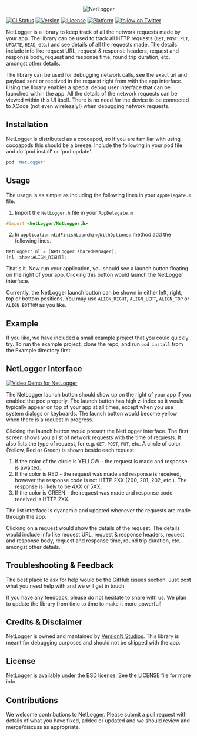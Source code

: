 <p align="center" >
  <img src="https://raw.githubusercontent.com/croozeus/NetLogger/master/NetLogger.png" alt="NetLogger" title="NetLogger">
</p>

[![CI Status](https://img.shields.io/travis/croozeus/NetLogger.svg?style=flat)](https://travis-ci.org/croozeus/NetLogger)
[![Version](https://img.shields.io/cocoapods/v/NetLogger.svg?style=flat)](https://cocoapods.org/pods/NetLogger)
[![License](https://img.shields.io/cocoapods/l/NetLogger.svg?style=flat)](https://cocoapods.org/pods/NetLogger)
[![Platform](https://img.shields.io/cocoapods/p/NetLogger.svg?style=flat)](https://cocoapods.org/pods/NetLogger)
<a href="https://twitter.com/intent/follow?screen_name=versionnstudios">
        <img src="https://img.shields.io/twitter/follow/versionnstudios.svg?style=social&logo=twitter"
            alt="follow on Twitter">
</a>

NetLogger is a library to keep track of all the network requests made by your app. The library can be used to track all HTTP requests (`GET`, `POST`, `PUT`, `UPDATE`, `HEAD`, etc.) and see details of all the requests made. The details include info like request URL, request & response headers, request and response body, request and response time, round trip duration, etc. amongst other details. 

The library can be used for debugging network calls, see the exact url and payload sent or received in the request right from with the app interface. Using the library enables a special debug user interface that can be launched within the app. All the details of the network requests can be viewed within this UI itself. There is no need for the device to be connected to XCode (not even wirelessly!) when debugging network requests.


## Installation

NetLogger is distributed as a cocoapod, so if you are familiar with using cocoapods this should be a breeze. Include the following in your pod file and do 'pod install' or 'pod update'.

```ruby
pod 'NetLogger'
```

## Usage

The usage is as simple as including the following lines in your `AppDelegate.m` file.

1) Import the `NetLogger.h` file in your `AppDelegate.m`

```objective-c
#import <NetLogger/NetLogger.h>
```

2) In `application:didFinishLaunchingWithOptions:` method add the following lines.

```objective-c
NetLogger* nl = [NetLogger sharedManager];
[nl  show:ALIGN_RIGHT];
```

That's it. Now run your application, you should see a launch button floating on the right of your app. Clicking this button would launch the NetLogger interface.

Currently, the NetLogger launch button can be shown in either left, right, top or bottom positions. You may use `ALIGN_RIGHT`, `ALIGN_LEFT`, `ALIGN_TOP` or `ALIGN_BOTTOM` as you like. 

## Example

If you like, we have included a small example project that you could quickly try. To run the example project, clone the repo, and run `pod install` from the Example directory first.

## NetLogger Interface

[![Video Demo for NetLogger](https://img.youtube.com/vi/zNZmZIXn10M/0.jpg)](https://www.youtube.com/watch?v=zNZmZIXn10M)

The NetLogger launch button should show up on the right of your app if you enabled the pod properly. The launch button has high z-index so it would typically appear on top of your app at all times, except when you use system dialogs or keyboards. The launch button would become yellow when there is a request in progress. 

Clicking the launch button would present the NetLogger interface. The first screen shows you a list of network requests with the time of requests. It also lists the type of request, for e.g. `GET`, `POST`, `PUT`, etc. A circle of color (Yellow, Red or Green) is shown beside each request. 

1) If the color of the circle is YELLOW - the request is made and response is awaited. 
2) If the color is RED - the request was made and response is received, however the response code is not HTTP 2XX (200, 201, 202, etc.). The response is likely to be 4XX or 5XX. 
3) If the color is GREEN - the request was made and response code received is HTTP 2XX.

The list interface is dyanamic and updated whenever the requests are made through the app. 

Clicking on a request would show the details of the request. The details would include info like request URL, request & response headers, request and response body, request and response time, round trip duration, etc. amongst other details. 

## Troubleshooting & Feedback

The best place to ask for help would be the GitHub issues section. Just post what you need help with and we will get in touch. 

If you have any feedback, please do not hesitate to share with us. We plan to update the library from time to time to make it more powerful!


## Credits & Disclaimer

NetLogger is owned and mantained by [VersionN Studios](https://versionn.com). This library is meant for debugging purposes and should not be shipped with the app. 

## License

NetLogger is available under the BSD license. See the LICENSE file for more info.

## Contributions

We welcome contributions to NetLogger. Please submit a pull request with details of what you have fixed, added or updated and we should review and merge/discuss as appropriate. 
